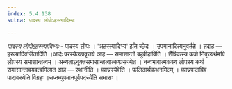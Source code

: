 ```yaml
---
index: 5.4.138
sutra: पादस्य लोपोऽहस्त्यादिभ्यः

---
```

_पादस्य लोपोऽहस्त्यादिभ्यः_ - पादस्य लोपः । 'अहस्त्यादिभ्य' इति च्छेदः । उपमानादित्यनुवर्तते । तदाह — हस्त्यादिवर्जितादिति ।आदेः परस्ये॑त्यप्रवृत्तये आह — समासान्तो बहुव्रीहाविति । शैषिकस्य कपो निवृत्त्यर्थमपि लोपस्य समासान्तत्वम् । अन्यताऽनुक्तसमासान्तत्वात्कप्प्रसज्येत । नन्वभावात्मकस्य लोपस्य कथं समासान्तावयवत्वमित्यत आह — स्थानीति । व्याघ्रस्येवेति । फलितार्थकथनमिदम् । व्याघ्रपादाविव पादावस्येति विग्रहः ।सप्तम्युपमानपूर्वपदस्ये॑ति समासः ।
